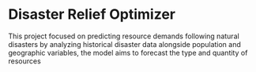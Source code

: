 # Disaster Relief Optimizer
This project focused on predicting resource demands following natural disasters by analyzing historical disaster data alongside population and geographic variables, the model aims to forecast the type and quantity of resources
